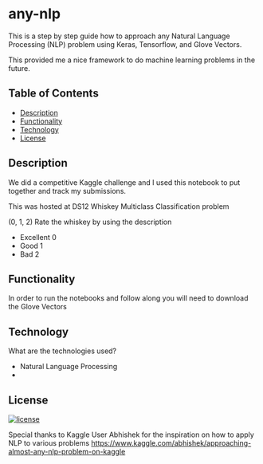 
# any-nlp
This is a step by step guide how to approach any Natural Language Processing (NLP) problem using Keras, Tensorflow, and Glove Vectors.

This provided me a nice framework to do machine learning problems in the future. 

## Table of Contents
- [Description](#description)
- [Functionality](#functionality) 
- [Technology](#technology)
- [License](#license)

## Description 
We did a competitive Kaggle challenge and I used this notebook to put together and track my submissions. 

This was hosted at DS12 Whiskey Multiclass Classification problem 

(0, 1, 2) Rate the whiskey by using the description
- Excellent 0
- Good 1
- Bad 2


## Functionality
In order to run the notebooks and follow along you will need to download the Glove Vectors 


## Technology
What are the technologies used?

- Natural Language Processing
- 


## License
[![license](https://img.shields.io/github/license/DAVFoundation/captain-n3m0.svg?style=flat-square)](https://github.com/Mark-McAdam/any-nlp/blob/master/LICENSE)

Special thanks to Kaggle User Abhishek for the inspiration on how to apply NLP to various problems
https://www.kaggle.com/abhishek/approaching-almost-any-nlp-problem-on-kaggle
